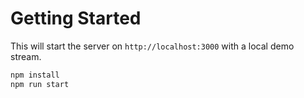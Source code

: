 # Getting Started

This will start the server on `http://localhost:3000` with a local demo stream.

```sh
npm install
npm run start
```
